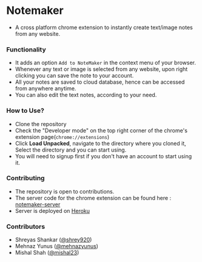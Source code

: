 # Notemaker
- A cross platform chrome extension to instantly create text/image notes from any website.

### Functionality
- It adds an option ```Add to NoteMaker``` in the context menu of your browser. 
- Whenever any text or image is selected from any website, upon right clicking you can save the note to your account.
- All your notes are saved to cloud database, hence can be accessed from anywhere anytime.
- You can also edit the text notes, according to your need.

### How to Use?
- Clone the repository
- Check the "Developer mode" on the top right corner of the chrome's extension page(```chrome://extensions```)
- Click **Load Unpacked**, navigate to the directory where you cloned it, Select the directory and you can start using.
- You will need to signup first if you don't have an account to start using it.

### Contributing
- The repository is open to contributions.
- The server code for the chrome extension can be found here : [notemaker-server](https://github.com/mehnazyunus/note-maker-server)
- Server is deployed on [Heroku](http://heroku.com)

### Contributors
- Shreyas Shankar ([@shrey920](https://github.com/shrey920))
- Mehnaz Yunus ([@mehnazyunus](https://github.com/mehnazyunus))
- Mishal Shah ([@mishal23](https://github.com/mishal23))
